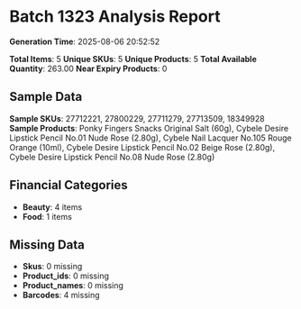 # Batch 1323 Analysis Report

**Generation Time**: 2025-08-06 20:52:52

**Total Items**: 5
**Unique SKUs**: 5
**Unique Products**: 5
**Total Available Quantity**: 263.00
**Near Expiry Products**: 0

## Sample Data
**Sample SKUs**: 27712221, 27800229, 27711279, 27713509, 18349928
**Sample Products**: Ponky Fingers Snacks Original Salt (60g), Cybele Desire Lipstick Pencil No.01 Nude Rose (2.80g), Cybele Nail Lacquer No.105 Rouge Orange (10ml), Cybele Desire Lipstick Pencil No.02 Beige Rose (2.80g), Cybele Desire Lipstick Pencil No.08 Nude Rose (2.80g)

## Financial Categories
- **Beauty**: 4 items
- **Food**: 1 items

## Missing Data
- **Skus**: 0 missing
- **Product_ids**: 0 missing
- **Product_names**: 0 missing
- **Barcodes**: 4 missing
